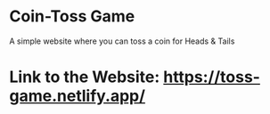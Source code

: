 # Coin-Toss Game 
A simple website where you can toss a coin for Heads & Tails 
# Link to the Website: https://toss-game.netlify.app/
